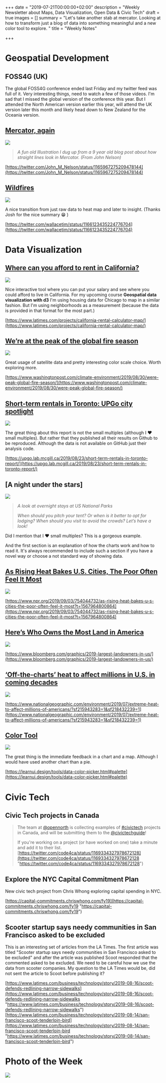 +++
date = "2019-07-21T00:00:00+02:00"
description = "Weekly Newsletter about Maps, Data Visualization, Open Data & Civic Tech"
draft = true
images = []
summary = "Let's take another stab at mercator. Looking at how to transform just a blog of data into something meaningful and a new color tool to explore. "
title = "Weekly Notes"

+++
# Geospatial Development

## FOSS4G (UK)

The global FOSS4G conference ended last Friday and my twitter feed was full of it. Very interesting things, need to watch a few of those videos. I'm sad that I missed the global version of the conference this year. But I attended the North American version earlier this year, will attend the UK version later this month and likely head down to New Zealand for the Oceania version.

## [Mercator, again](https://twitter.com/John_M_Nelson/status/1165967275209478144)

![](https://res.cloudinary.com/civicvision/image/upload/f_auto,q_auto,w_auto,dpr_auto,c_limit/milafrerichs.com/newsletter/data-viz/mercator-line.png)

> _A fun old Illustration I dug up from a 9 year old blog post about how straight lines look in Mercator. (From John Nelson)_

[https://twitter.com/John_M_Nelson/status/1165967275209478144](https://twitter.com/John_M_Nelson/status/1165967275209478144)

## [Wildfires](https://twitter.com/wallacetim/status/1166123435224776704)

![](https://res.cloudinary.com/civicvision/image/upload/f_auto,q_auto,w_auto,dpr_auto,c_limit/milafrerichs.com/newsletter/data-viz/wildfires-amazonas.gif)

A nice transition from just raw data to heat map and later to insight. (Thanks Josh for the nice summary 😁 )

[https://twitter.com/wallacetim/status/1166123435224776704](https://twitter.com/wallacetim/status/1166123435224776704)

# Data Visualization

## [Where can you afford to rent in California?]((https://www.latimes.com/projects/california-rental-calculator-map/))

![](https://res.cloudinary.com/civicvision/image/upload/f_auto,q_auto,w_auto,dpr_auto,c_limit/milafrerichs.com/newsletter/data-viz/rent-california-latimes.png)

Nice interactive tool where you can put your salary and see where you could afford to live in California. For my upcoming course **Geospatial data visualization with d3** I'm using housing data for Chicago to map in a similar fashion. But I'm using neighborhoods as a measurement (because the data is provided in that format for the most part.)

[https://www.latimes.com/projects/california-rental-calculator-map/](https://www.latimes.com/projects/california-rental-calculator-map/)

## [We’re at the peak of the global fire season](https://www.washingtonpost.com/climate-environment/2019/08/30/were-peak-global-fire-season/)

[![](https://res.cloudinary.com/civicvision/image/upload/f_auto,q_auto,w_auto,dpr_auto,c_limit/milafrerichs.com/newsletter/data-viz/fire-season-satellites.png)](https://www.washingtonpost.com/climate-environment/2019/08/30/were-peak-global-fire-season/)

Great usage of satellite data and pretty interesting color scale choice. Worth exploring more.

[https://www.washingtonpost.com/climate-environment/2019/08/30/were-peak-global-fire-season/](https://www.washingtonpost.com/climate-environment/2019/08/30/were-peak-global-fire-season/)

## [Short-term rentals in Toronto: UPGo city spotlight](https://upgo.lab.mcgill.ca/2019/08/23/short-term-rentals-in-toronto-report/)

[![](https://res.cloudinary.com/civicvision/image/upload/f_auto,q_auto,w_auto,dpr_auto,c_limit/milafrerichs.com/newsletter/data-viz/str-toronto.png)](https://upgo.lab.mcgill.ca/2019/08/23/short-term-rentals-in-toronto-report/)

The great thing about this report is not the small multiples (although I ❤️  small multiples). But rather that they published all their results on Github to be reproduced. Although the data is not available on GitHub just their analysis code.

[https://upgo.lab.mcgill.ca/2019/08/23/short-term-rentals-in-toronto-report/](https://upgo.lab.mcgill.ca/2019/08/23/short-term-rentals-in-toronto-report/)

## [A night under the stars]

![](https://res.cloudinary.com/civicvision/image/upload/f_auto,q_auto,w_auto,dpr_auto,c_limit/milafrerichs.com/newsletter/data-viz/night-under-stars.png)

> _A look at overnight stays at US National Parks_
>
> _When should you pitch your tent? Or when is it better to opt for lodging? When should you visit to avoid the crowds? Let’s have a look!_

Did I mention that I ❤️ small multiples? This is a gorgeous example.

And the first section is an explanation of how the charts work and how to read it. It's always recommended to include such a section if you have a novel way or choose a not standard way of showing data.

## [As Rising Heat Bakes U.S. Cities, The Poor Often Feel It Most](https://www.npr.org/2019/09/03/754044732/as-rising-heat-bakes-u-s-cities-the-poor-often-feel-it-most?t=1567964800864)

[![](https://res.cloudinary.com/civicvision/image/upload/f_auto,q_auto,w_auto,dpr_auto,c_limit/milafrerichs.com/newsletter/data-viz/npr-heat-income.png)](https://www.npr.org/2019/09/03/754044732/as-rising-heat-bakes-u-s-cities-the-poor-often-feel-it-most?t=1567964800864)

[https://www.npr.org/2019/09/03/754044732/as-rising-heat-bakes-u-s-cities-the-poor-often-feel-it-most?t=1567964800864](https://www.npr.org/2019/09/03/754044732/as-rising-heat-bakes-u-s-cities-the-poor-often-feel-it-most?t=1567964800864)

## [Here’s Who Owns the Most Land in America](https://www.bloomberg.com/graphics/2019-largest-landowners-in-us/)

[![](https://res.cloudinary.com/civicvision/image/upload/f_auto,q_auto,w_auto,dpr_auto,c_limit/milafrerichs.com/newsletter/data-viz/bloomberg-who-owns-land.png)](https://www.bloomberg.com/graphics/2019-largest-landowners-in-us/)

[https://www.bloomberg.com/graphics/2019-largest-landowners-in-us/](https://www.bloomberg.com/graphics/2019-largest-landowners-in-us/)

## [‘Off-the-charts’ heat to affect millions in U.S. in coming decades](https://www.nationalgeographic.com/environment/2019/07/extreme-heat-to-affect-millions-of-americans/?sf215943283=1&sf218432239=1)

[![](https://res.cloudinary.com/civicvision/image/upload/f_auto,q_auto,w_auto,dpr_auto,c_limit/milafrerichs.com/newsletter/data-viz/off-the-charts-heat.png)](https://www.nationalgeographic.com/environment/2019/07/extreme-heat-to-affect-millions-of-americans/?sf215943283=1&sf218432239=1)

[https://www.nationalgeographic.com/environment/2019/07/extreme-heat-to-affect-millions-of-americans/?sf215943283=1&sf218432239=1](https://www.nationalgeographic.com/environment/2019/07/extreme-heat-to-affect-millions-of-americans/?sf215943283=1&sf218432239=1)

## [Color Tool](https://learnui.design/tools/data-color-picker.html#palette)

[![](https://res.cloudinary.com/civicvision/image/upload/f_auto,q_auto,w_auto,dpr_auto,c_limit/milafrerichs.com/newsletter/data-viz/color-tool.png)](https://learnui.design/tools/data-color-picker.html#palette)

The great thing is the immediate feedback in a chart and a map. Although I would have used another chart than a pie.

[https://learnui.design/tools/data-color-picker.html#palette](https://learnui.design/tools/data-color-picker.html#palette)

# Civic Tech

## Civic Tech projects in Canada

> The team at [@opennorth](https://twitter.com/opennorth) is collecting examples of [#civictech](https://twitter.com/hashtag/civictech?src=hash) projects in Canada, and will be submitting them to the [@civictechguide](https://twitter.com/civictechguide)!  
>   
> If you're working on a project (or have worked on one) take a minute and add it to their list.  
> [https://twitter.com/code4ca/status/1169334327978672128](https://twitter.com/code4ca/status/1169334327978672128 "https://twitter.com/code4ca/status/1169334327978672128")

## Explore the NYC Capital Commitment Plan

New civic tech project from Chris Whong exploring capital spending in NYC.

[https://capital-commitments.chriswhong.com/fy19](https://capital-commitments.chriswhong.com/fy19 "https://capital-commitments.chriswhong.com/fy19")

## Scooter startup says needy communities in San Francisco asked to be excluded

This is an interesting set of articles from the LA Times. The first article was titled "Scooter startup says needy communities in San Francisco asked to be excluded" and after the article was published Scoot responded that the commented asked to be excluded. We need to be careful how we use the data from scooter companies. My question to the LA Times would be, did not sent the article to Scoot before publishing it? 

[https://www.latimes.com/business/technology/story/2019-08-16/scoot-defends-redlining-narrow-sidewalks](https://www.latimes.com/business/technology/story/2019-08-16/scoot-defends-redlining-narrow-sidewalks "https://www.latimes.com/business/technology/story/2019-08-16/scoot-defends-redlining-narrow-sidewalks")  
[https://www.latimes.com/business/technology/story/2019-08-14/san-francisco-scoot-tenderloin-bird](https://www.latimes.com/business/technology/story/2019-08-14/san-francisco-scoot-tenderloin-bird "https://www.latimes.com/business/technology/story/2019-08-14/san-francisco-scoot-tenderloin-bird")

# Photo of the Week

![](https://res.cloudinary.com/civicvision/image/upload/f_auto,q_auto,w_auto,dpr_auto,c_limit/milafrerichs.com/newsletter/photo_of_the_week/IMG_5550.jpg)

<div class="rm-area-end-of-content"></div>